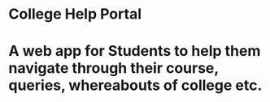 # College Help Portal 
# A web app for Students to help them navigate through their course, queries, whereabouts of college etc. 
